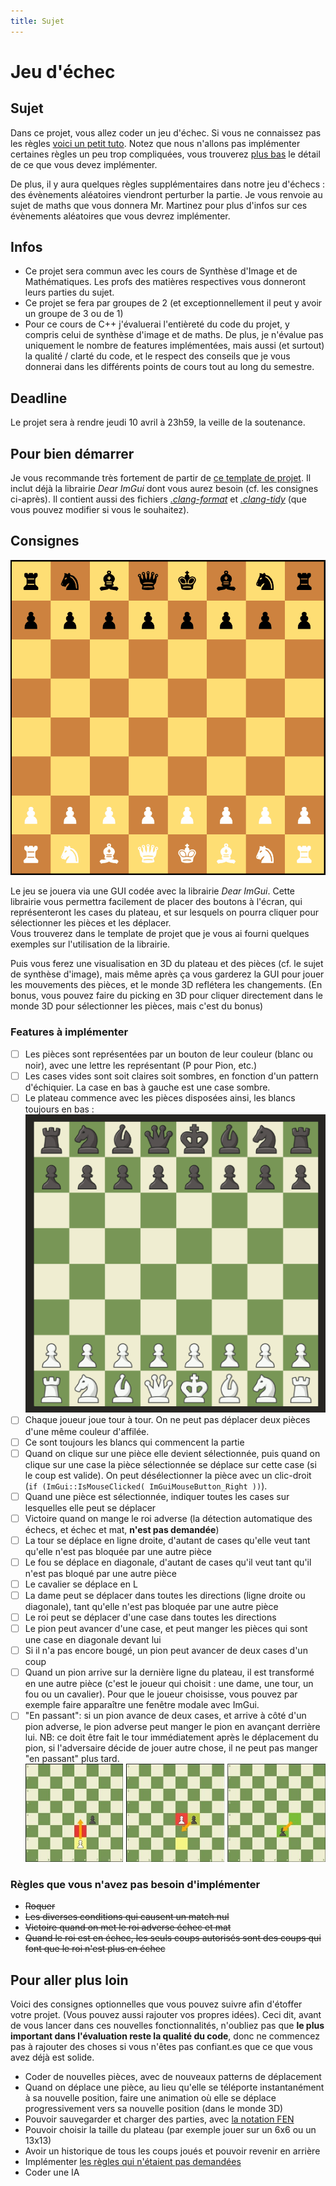 ```yaml
---
title: Sujet
---
```


# Jeu d'échec

## Sujet

Dans ce projet, vous allez coder un jeu d'échec. Si vous ne connaissez pas les règles [voici un petit tuto](https://www.chess.com/learn-how-to-play-chess). Notez que nous n'allons pas implémenter certaines règles un peu trop compliquées, vous trouverez [plus bas](#features-à-implémenter) le détail de ce que vous devez implémenter.

De plus, il y aura quelques règles supplémentaires dans notre jeu d'échecs : des évènements aléatoires viendront perturber la partie. Je vous renvoie au sujet de maths que vous donnera Mr. Martinez pour plus d'infos sur ces évènements aléatoires que vous devrez implémenter.

## Infos

- Ce projet sera commun avec les cours de Synthèse d'Image et de Mathématiques. Les profs des matières respectives vous donneront leurs parties du sujet.
- Ce projet se fera par groupes de 2 (et exceptionnellement il peut y avoir un groupe de 3 ou de 1)
- Pour ce cours de C++ j'évaluerai l'entièreté du code du projet, y compris celui de synthèse d'image et de maths. De plus, je n'évalue pas uniquement le nombre de features implémentées, mais aussi (et surtout) la qualité / clarté du code, et le respect des conseils que je vous donnerai dans les différents points de cours tout au long du semestre.

## Deadline

Le projet sera à rendre jeudi 10 avril à 23h59, la veille de la soutenance.

## Pour bien démarrer

Je vous recommande très fortement de partir de [ce template de projet](https://github.com/JulesFouchy/imgui-template). Il inclut déjà la librairie *Dear ImGui* dont vous aurez besoin (cf. les consignes ci-après). Il contient aussi des fichiers [*.clang-format*](./lessons/formatting-tool.md) et [*.clang-tidy*](./lessons/static-analysers.md) (que vous pouvez modifier si vous le souhaitez).

## Consignes

![](./img/chess2.gif)

Le jeu se jouera via une GUI codée avec la librairie *Dear ImGui*. Cette librairie vous permettra facilement de placer des boutons à l'écran, qui représenteront les cases du plateau, et sur lesquels on pourra cliquer pour sélectionner les pièces et les déplacer.<br/>
Vous trouverez dans le template de projet que je vous ai fourni quelques exemples sur l'utilisation de la librairie.

Puis vous ferez une visualisation en 3D du plateau et des pièces (cf. le sujet de synthèse d'image), mais même après ça vous garderez la GUI pour jouer les mouvements des pièces, et le monde 3D reflétera les changements. (En bonus, vous pouvez faire du picking en 3D pour cliquer directement dans le monde 3D pour sélectionner les pièces, mais c'est du bonus)

### Features à implémenter

- [ ] Les pièces sont représentées par un bouton de leur couleur (blanc ou noir), avec une lettre les représentant (P pour Pion, etc.)
- [ ] Les cases vides sont soit claires soit sombres, en fonction d'un pattern d'échiquier. La case en bas à gauche est une case sombre.
- [ ] Le plateau commence avec les pièces disposées ainsi, les blancs toujours en bas :
![](./img/board.png)
- [ ] Chaque joueur joue tour à tour. On ne peut pas déplacer deux pièces d'une même couleur d'affilée.
- [ ] Ce sont toujours les blancs qui commencent la partie
- [ ] Quand on clique sur une pièce elle devient sélectionnée, puis quand on clique sur une case la pièce sélectionnée se déplace sur cette case (si le coup est valide). On peut désélectionner la pièce avec un clic-droit (`if (ImGui::IsMouseClicked( ImGuiMouseButton_Right ))`).
- [ ] Quand une pièce est sélectionnée, indiquer toutes les cases sur lesquelles elle peut se déplacer
- [ ] Victoire quand on mange le roi adverse (la détection automatique des échecs, et échec et mat, **n'est pas demandée**)
- [ ] La tour se déplace en ligne droite, d'autant de cases qu'elle veut tant qu'elle n'est pas bloquée par une autre pièce
- [ ] Le fou se déplace en diagonale, d'autant de cases qu'il veut tant qu'il n'est pas bloqué par une autre pièce
- [ ] Le cavalier se déplace en L
- [ ] La dame peut se déplacer dans toutes les directions (ligne droite ou diagonale), tant qu'elle n'est pas bloquée par une autre pièce
- [ ] Le roi peut se déplacer d'une case dans toutes les directions
- [ ] Le pion peut avancer d'une case, et peut manger les pièces qui sont une case en diagonale devant lui
- [ ] Si il n'a pas encore bougé, un pion peut avancer de deux cases d'un coup
- [ ] Quand un pion arrive sur la dernière ligne du plateau, il est transformé en une autre pièce (c'est le joueur qui choisit : une dame, une tour, un fou ou un cavalier). Pour que le joueur choisisse, vous pouvez par exemple faire apparaître une fenêtre modale avec ImGui.
- [ ] "En passant": si un pion avance de deux cases, et arrive à côté d'un pion adverse, le pion adverse peut manger le pion en avançant derrière lui. NB: ce doit être fait le tour immédiatement après le déplacement du pion, si l'adversaire décide de jouer autre chose, il ne peut pas manger "en passant" plus tard.
![](./img/en_passant.jpeg)

### Règles que vous n'avez pas besoin d'implémenter

- ~~Roquer~~
- ~~Les diverses conditions qui causent un match nul~~
- ~~Victoire quand on met le roi adverse échec et mat~~
- ~~Quand le roi est en échec, les seuls coups autorisés sont des coups qui font que le roi n'est plus en échec~~

## Pour aller plus loin

Voici des consignes optionnelles que vous pouvez suivre afin d'étoffer votre projet. (Vous pouvez aussi rajouter vos propres idées). Ceci dit, avant de vous lancer dans ces nouvelles fonctionnalités, n'oubliez pas que **le plus important dans l'évaluation reste la qualité du code**, donc ne commencez pas à rajouter des choses si vous n'êtes pas confiant.es que ce que vous avez déjà est solide.

- Coder de nouvelles pièces, avec de nouveaux patterns de déplacement
- Quand on déplace une pièce, au lieu qu'elle se téléporte instantanément à sa nouvelle position, faire une animation où elle se déplace progressivement vers sa nouvelle position (dans le monde 3D)
- Pouvoir sauvegarder et charger des parties, avec [la notation FEN](https://www.chess.com/terms/fen-chess)
- Pouvoir choisir la taille du plateau (par exemple jouer sur un 6x6 ou un 13x13)
- Avoir un historique de tous les coups joués et pouvoir revenir en arrière
- Implémenter [les règles qui n'étaient pas demandées](#règles-que-vous-navez-pas-besoin-dimplémenter)
- Coder une IA
